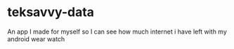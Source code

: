 # teksavvy-data
An app I made for myself so I can see how much internet i have left with my android wear watch
